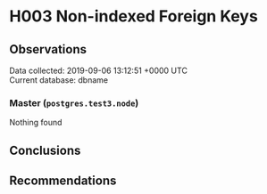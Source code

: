 # H003 Non-indexed Foreign Keys #

## Observations ##
Data collected: 2019-09-06 13:12:51 +0000 UTC  
Current database: dbname  


### Master (`postgres.test3.node`) ###



Nothing found



## Conclusions ##


## Recommendations ##

